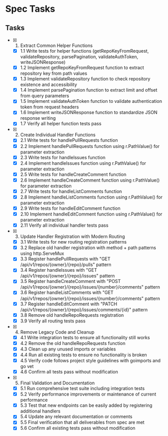 # Spec Tasks

## Tasks

- [x] 1. Extract Common Helper Functions
  - [x] 1.1 Write tests for helper functions (getRepoKeyFromRequest, validateRepository, parsePagination, validateAuthToken, writeJSONResponse)
  - [x] 1.2 Implement getRepoKeyFromRequest function to extract repository key from path values
  - [x] 1.3 Implement validateRepository function to check repository existence and accessibility
  - [x] 1.4 Implement parsePagination function to extract limit and offset from query parameters
  - [x] 1.5 Implement validateAuthToken function to validate authentication token from request headers
  - [x] 1.6 Implement writeJSONResponse function to standardize JSON response writing
  - [x] 1.7 Verify all helper function tests pass

- [x] 2. Create Individual Handler Functions
  - [x] 2.1 Write tests for handlePullRequests function
  - [x] 2.2 Implement handlePullRequests function using r.PathValue() for parameter extraction
  - [x] 2.3 Write tests for handleIssues function
  - [x] 2.4 Implement handleIssues function using r.PathValue() for parameter extraction
  - [x] 2.5 Write tests for handleCreateComment function
  - [x] 2.6 Implement handleCreateComment function using r.PathValue() for parameter extraction
  - [x] 2.7 Write tests for handleListComments function
  - [x] 2.8 Implement handleListComments function using r.PathValue() for parameter extraction
  - [x] 2.9 Write tests for handleEditComment function
  - [x] 2.10 Implement handleEditComment function using r.PathValue() for parameter extraction
  - [x] 2.11 Verify all individual handler tests pass

- [x] 3. Update Handler Registration with Modern Routing
  - [x] 3.1 Write tests for new routing registration patterns
  - [x] 3.2 Replace old handler registration with method + path patterns using http.ServeMux
  - [x] 3.3 Register handlePullRequests with "GET /api/v1/repos/{owner}/{repo}/pulls" pattern
  - [x] 3.4 Register handleIssues with "GET /api/v1/repos/{owner}/{repo}/issues" pattern
  - [x] 3.5 Register handleCreateComment with "POST /api/v1/repos/{owner}/{repo}/issues/{number}/comments" pattern
  - [x] 3.6 Register handleListComments with "GET /api/v1/repos/{owner}/{repo}/issues/{number}/comments" pattern
  - [x] 3.7 Register handleEditComment with "PATCH /api/v1/repos/{owner}/{repo}/issues/comments/{id}" pattern
  - [x] 3.8 Remove old handleRepoRequests registration
  - [x] 3.9 Verify all routing tests pass

- [x] 4. Remove Legacy Code and Cleanup
  - [x] 4.1 Write integration tests to ensure all functionality still works
  - [x] 4.2 Remove the old handleRepoRequests function
  - [x] 4.3 Clean up any unused imports or variables
  - [x] 4.4 Run all existing tests to ensure no functionality is broken
  - [x] 4.5 Verify code follows project style guidelines with goimports and go vet
  - [x] 4.6 Confirm all tests pass without modification

- [x] 5. Final Validation and Documentation
   - [x] 5.1 Run comprehensive test suite including integration tests
   - [x] 5.2 Verify performance improvements or maintenance of current performance
   - [x] 5.3 Test that new endpoints can be easily added by registering additional handlers
   - [x] 5.4 Update any relevant documentation or comments
   - [x] 5.5 Final verification that all deliverables from spec are met
   - [x] 5.6 Confirm all existing tests pass without modification